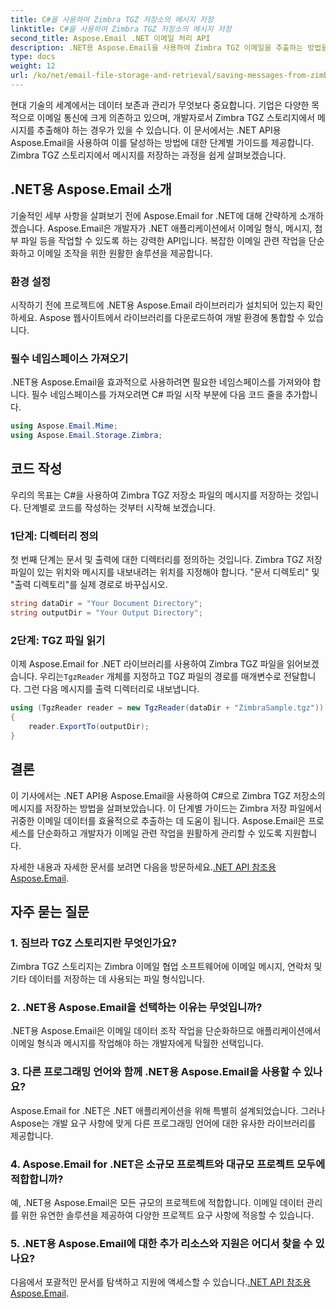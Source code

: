```yaml
---
title: C#을 사용하여 Zimbra TGZ 저장소의 메시지 저장
linktitle: C#을 사용하여 Zimbra TGZ 저장소의 메시지 저장
second_title: Aspose.Email .NET 이메일 처리 API
description: .NET용 Aspose.Email을 사용하여 Zimbra TGZ 이메일을 추출하는 방법을 알아보세요. 효율적인 이메일 관리를 위한 소스 코드가 포함된 단계별 가이드입니다.
type: docs
weight: 12
url: /ko/net/email-file-storage-and-retrieval/saving-messages-from-zimbra-tgz-storage-with-csharp/
---
```


현대 기술의 세계에서는 데이터 보존과 관리가 무엇보다 중요합니다. 기업은 다양한 목적으로 이메일 통신에 크게 의존하고 있으며, 개발자로서 Zimbra TGZ 스토리지에서 메시지를 추출해야 하는 경우가 있을 수 있습니다. 이 문서에서는 .NET API용 Aspose.Email을 사용하여 이를 달성하는 방법에 대한 단계별 가이드를 제공합니다. Zimbra TGZ 스토리지에서 메시지를 저장하는 과정을 쉽게 살펴보겠습니다.

## .NET용 Aspose.Email 소개

기술적인 세부 사항을 살펴보기 전에 Aspose.Email for .NET에 대해 간략하게 소개하겠습니다. Aspose.Email은 개발자가 .NET 애플리케이션에서 이메일 형식, 메시지, 첨부 파일 등을 작업할 수 있도록 하는 강력한 API입니다. 복잡한 이메일 관련 작업을 단순화하고 이메일 조작을 위한 원활한 솔루션을 제공합니다.

### 환경 설정

시작하기 전에 프로젝트에 .NET용 Aspose.Email 라이브러리가 설치되어 있는지 확인하세요. Aspose 웹사이트에서 라이브러리를 다운로드하여 개발 환경에 통합할 수 있습니다.

### 필수 네임스페이스 가져오기

.NET용 Aspose.Email을 효과적으로 사용하려면 필요한 네임스페이스를 가져와야 합니다. 필수 네임스페이스를 가져오려면 C# 파일 시작 부분에 다음 코드 줄을 추가합니다.

```csharp
using Aspose.Email.Mime;
using Aspose.Email.Storage.Zimbra;
```

## 코드 작성

우리의 목표는 C#을 사용하여 Zimbra TGZ 저장소 파일의 메시지를 저장하는 것입니다. 단계별로 코드를 작성하는 것부터 시작해 보겠습니다.

### 1단계: 디렉터리 정의

첫 번째 단계는 문서 및 출력에 대한 디렉터리를 정의하는 것입니다. Zimbra TGZ 저장 파일이 있는 위치와 메시지를 내보내려는 위치를 지정해야 합니다. "문서 디렉토리" 및 "출력 디렉토리"를 실제 경로로 바꾸십시오.

```csharp
string dataDir = "Your Document Directory";
string outputDir = "Your Output Directory";
```

### 2단계: TGZ 파일 읽기

 이제 Aspose.Email for .NET 라이브러리를 사용하여 Zimbra TGZ 파일을 읽어보겠습니다. 우리는`TgzReader` 개체를 지정하고 TGZ 파일의 경로를 매개변수로 전달합니다. 그런 다음 메시지를 출력 디렉터리로 내보냅니다.

```csharp
using (TgzReader reader = new TgzReader(dataDir + "ZimbraSample.tgz"))
{
    reader.ExportTo(outputDir);
}
```

## 결론

이 기사에서는 .NET API용 Aspose.Email을 사용하여 C#으로 Zimbra TGZ 저장소의 메시지를 저장하는 방법을 살펴보았습니다. 이 단계별 가이드는 Zimbra 저장 파일에서 귀중한 이메일 데이터를 효율적으로 추출하는 데 도움이 됩니다. Aspose.Email은 프로세스를 단순화하고 개발자가 이메일 관련 작업을 원활하게 관리할 수 있도록 지원합니다.

 자세한 내용과 자세한 문서를 보려면 다음을 방문하세요.[.NET API 참조용 Aspose.Email](https://reference.aspose.com/email/net/).

## 자주 묻는 질문

### 1. 짐브라 TGZ 스토리지란 무엇인가요?

Zimbra TGZ 스토리지는 Zimbra 이메일 협업 소프트웨어에 이메일 메시지, 연락처 및 기타 데이터를 저장하는 데 사용되는 파일 형식입니다.

### 2. .NET용 Aspose.Email을 선택하는 이유는 무엇입니까?

.NET용 Aspose.Email은 이메일 데이터 조작 작업을 단순화하므로 애플리케이션에서 이메일 형식과 메시지를 작업해야 하는 개발자에게 탁월한 선택입니다.

### 3. 다른 프로그래밍 언어와 함께 .NET용 Aspose.Email을 사용할 수 있나요?

Aspose.Email for .NET은 .NET 애플리케이션을 위해 특별히 설계되었습니다. 그러나 Aspose는 개발 요구 사항에 맞게 다른 프로그래밍 언어에 대한 유사한 라이브러리를 제공합니다.

### 4. Aspose.Email for .NET은 소규모 프로젝트와 대규모 프로젝트 모두에 적합합니까?

예, .NET용 Aspose.Email은 모든 규모의 프로젝트에 적합합니다. 이메일 데이터 관리를 위한 유연한 솔루션을 제공하여 다양한 프로젝트 요구 사항에 적응할 수 있습니다.

### 5. .NET용 Aspose.Email에 대한 추가 리소스와 지원은 어디서 찾을 수 있나요?

다음에서 포괄적인 문서를 탐색하고 지원에 액세스할 수 있습니다.[.NET API 참조용 Aspose.Email](https://reference.aspose.com/email/net/).